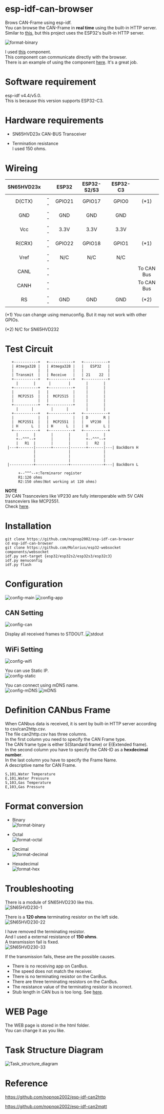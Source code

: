 # esp-idf-can-browser
Brows CAN-Frame using esp-idf.   
You can browse the CAN-Frame in __real time__ using the built-in HTTP server.   
Similar to [this](https://github.com/nopnop2002/esp-idf-can2http), but this project uses the ESP32's built-in HTTP server.

![format-binary](https://user-images.githubusercontent.com/6020549/140626005-ed586eef-3cb4-47e0-9d31-e97df281b09a.jpg)

I used [this](https://github.com/Molorius/esp32-websocket) component.   
This component can communicate directly with the browser.   
There is an example of using the component [here](https://github.com/Molorius/ESP32-Examples).
It's a great job.   

# Software requirement
esp-idf v4.4/v5.0.   
This is because this version supports ESP32-C3.   

# Hardware requirements
- SN65HVD23x CAN-BUS Transceiver   

- Termination resistance   
I used 150 ohms.   

# Wireing   
|SN65HVD23x||ESP32|ESP32-S2/S3|ESP32-C3||
|:-:|:-:|:-:|:-:|:-:|:-:|
|D(CTX)|--|GPIO21|GPIO17|GPIO0|(*1)|
|GND|--|GND|GND|GND||
|Vcc|--|3.3V|3.3V|3.3V||
|R(CRX)|--|GPIO22|GPIO18|GPIO1|(*1)|
|Vref|--|N/C|N/C|N/C||
|CANL|--||||To CAN Bus|
|CANH|--||||To CAN Bus|
|RS|--|GND|GND|GND|(*2)|

(*1) You can change using menuconfig. But it may not work with other GPIOs.  

(*2) N/C for SN65HVD232

# Test Circuit   
```
   +-----------+   +-----------+   +-----------+ 
   | Atmega328 |   | Atmega328 |   |   ESP32   | 
   |           |   |           |   |           | 
   | Transmit  |   | Receive   |   | 21    22  | 
   +-----------+   +-----------+   +-----------+ 
     |       |      |        |       |       |   
   +-----------+   +-----------+     |       |   
   |           |   |           |     |       |   
   |  MCP2515  |   |  MCP2515  |     |       |   
   |           |   |           |     |       |   
   +-----------+   +-----------+     |       |   
     |      |        |      |        |       |   
   +-----------+   +-----------+   +-----------+ 
   |           |   |           |   | D       R | 
   |  MCP2551  |   |  MCP2551  |   |   VP230   | 
   | H      L  |   | H      L  |   | H       L | 
   +-----------+   +-----------+   +-----------+ 
     |       |       |       |       |       |   
     +--^^^--+       |       |       +--^^^--+
     |   R1  |       |       |       |   R2  |   
 |---+-------|-------+-------|-------+-------|---| BackBorn H
             |               |               |
             |               |               |
             |               |               |
 |-----------+---------------+---------------+---| BackBorn L

      +--^^^--+:Terminaror register
      R1:120 ohms
      R2:150 ohms(Not working at 120 ohms)
```

__NOTE__   
3V CAN Trasnceviers like VP230 are fully interoperable with 5V CAN trasnceviers like MCP2551.   
Check [here](http://www.ti.com/lit/an/slla337/slla337.pdf).


# Installation
```
git clone https://github.com/nopnop2002/esp-idf-can-browser
cd esp-idf-can-browser
git clone https://github.com/Molorius/esp32-websocket components/websocket
idf.py set-target {esp32/esp32s2/esp32s3/esp32c3}
idf.py menuconfig
idf.py flash
```


# Configuration
![config-main](https://user-images.githubusercontent.com/6020549/124376412-dee16d80-dce1-11eb-8f32-e12ef4c29f9f.jpg)
![config-app](https://user-images.githubusercontent.com/6020549/140625989-cbad6cf9-937d-4319-aaa4-b491c80efef9.jpg)

## CAN Setting
![config-can](https://user-images.githubusercontent.com/6020549/124376426-ea349900-dce1-11eb-99fd-d8b5609d4178.jpg)

Display all received frames to STDOUT.
![stdout](https://user-images.githubusercontent.com/6020549/140626592-7a16386a-1846-4cce-a1ea-068c38b80332.jpg)

## WiFi Setting
![config-wifi](https://user-images.githubusercontent.com/6020549/124376436-f3be0100-dce1-11eb-8c75-a88255f40ed3.jpg)

You can use Static IP.   
![config-static](https://user-images.githubusercontent.com/6020549/124376437-f587c480-dce1-11eb-80f5-efc9819d8c91.jpg)

You can connect using mDNS name.   
![config-mDNS](https://user-images.githubusercontent.com/6020549/124376438-f7518800-dce1-11eb-9fc9-ca97921ebf22.jpg)
![mDNS](https://user-images.githubusercontent.com/6020549/140626470-20629948-fe89-46ae-ba2e-a4b8032d9778.jpg)


# Definition CANbus Frame
When CANbus data is received, it is sent by built-in HTTP server according to csv/can2http.csv.   
The file can2http.csv has three columns.   
In the first column you need to specify the CAN Frame type.   
The CAN frame type is either S(Standard frame) or E(Extended frame).   
In the second column you have to specify the CAN-ID as a __hexdecimal number__.    
In the last column you have to specify the Frame Name.  
A descriptive name for CAN Frame.   

```
S,101,Water Temperature
E,101,Water Pressure
S,103,Gas Temperature
E,103,Gas Pressure
```

# Format conversion   
- Binary   
![format-binary](https://user-images.githubusercontent.com/6020549/140626005-ed586eef-3cb4-47e0-9d31-e97df281b09a.jpg)

- Octal   
![format-octal](https://user-images.githubusercontent.com/6020549/140626012-92de1550-c3ef-4345-a7f7-f5f2317a1cc8.jpg)

- Decimal   
![format-decimal](https://user-images.githubusercontent.com/6020549/140626018-43ceef90-5c34-4fad-b603-f13fe833568c.jpg)

- Hexadecimal   
![format-hex](https://user-images.githubusercontent.com/6020549/140626028-8a26e474-9e73-490b-b2d2-e32718f428d7.jpg)

# Troubleshooting   
There is a module of SN65HVD230 like this.   
![SN65HVD230-1](https://user-images.githubusercontent.com/6020549/80897499-4d204e00-8d34-11ea-80c9-3dc41b1addab.JPG)

There is a __120 ohms__ terminating resistor on the left side.   
![SN65HVD230-22](https://user-images.githubusercontent.com/6020549/89281044-74185400-d684-11ea-9f55-830e0e9e6424.JPG)

I have removed the terminating resistor.   
And I used a external resistance of __150 ohms__.   
A transmission fail is fixed.   
![SN65HVD230-33](https://user-images.githubusercontent.com/6020549/89280710-f7857580-d683-11ea-9b36-12e36910e7d9.JPG)

If the transmission fails, these are the possible causes.   
- There is no receiving app on CanBus.
- The speed does not match the receiver.
- There is no terminating resistor on the CanBus.
- There are three terminating resistors on the CanBus.
- The resistance value of the terminating resistor is incorrect.
- Stub length in CAN bus is too long. See [here](https://e2e.ti.com/support/interface-group/interface/f/interface-forum/378932/iso1050-can-bus-stub-length).

# WEB Page   
The WEB page is stored in the html folder.   
You can change it as you like.   

# Task Structure Diagram
![Task_structure_diagram](https://user-images.githubusercontent.com/6020549/140627132-eee6eaff-c635-45c8-9b13-d09625124891.JPG)


# Reference
https://github.com/nopnop2002/esp-idf-can2http

https://github.com/nopnop2002/esp-idf-can2mqtt

